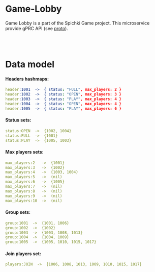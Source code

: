 # Game-Lobby

Game Lobby is a part of the Spichki Game project. This microservice provide gPRC API (see [proto](url)).


<br>
<br>


# Data model


#### Headers hashmaps:
```yaml
header:1001  ->  { status: "FULL", max_players: 2 }
header:1002  ->  { status: "OPEN", max_players: 3 }
header:1003  ->  { status: "PLAY", max_players: 4 }
header:1004  ->  { status: "OPEN", max_players: 4 }
header:1005  ->  { status: "PLAY", max_players: 6 }

```

#### Status sets:
```yaml
status:OPEN  ->  {1002, 1004}
status:FULL  ->  {1001}
status:PLAY  ->  {1005, 1003}

```

#### Max players sets:
```yaml
max_players:2   ->  {1001}
max_players:3   ->  {1002}
max_players:4   ->  {1003, 1004}
max_players:5   ->  (nil)
max_players:6   ->  {1005}
max_players:7   ->  (nil)
max_players:8   ->  (nil)
max_players:9   ->  (nil)
max_players:10  ->  (nil)

```

#### Group sets:
```yaml
group:1001  ->  {1001, 1006}
group:1002  ->  {1002}
group:1003  ->  {1003, 1008, 1013}
group:1004  ->  {1004, 1009}
group:1005  ->  {1005, 1010, 1015, 1017}

```

#### Join players set:
```yaml
players:JOIN  ->  {1006, 1008, 1013, 1009, 1010, 1015, 1017}

```
